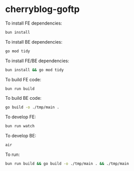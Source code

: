 # cherryblog-goftp

To install FE dependencies:
```bash
bun install
```

To install BE dependencies:
```bash
go mod tidy
```

To install FE/BE dependencies:

```bash
bun install && go mod tidy
```

To build FE code:
```bash
bun run build
```

To build BE code:
```bash
go build -o ./tmp/main .
```

To develop FE:
```bash
bun run watch
```

To develop BE:
```bash
air
```

To run:

```bash
bun run build && go build -o ./tmp/main . && ./tmp/main
```
